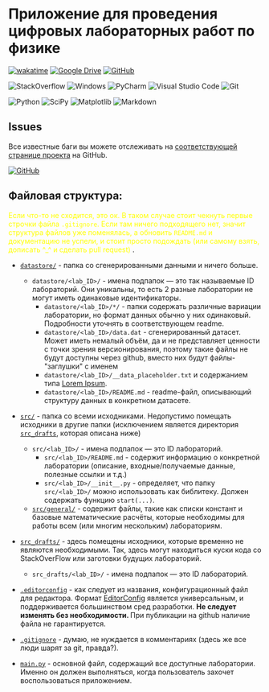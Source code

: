 # Приложение для проведения цифровых лабораторных работ по физике

[![wakatime](https://wakatime.com/badge/user/ede740b4-c066-46b1-94e3-8631a44edbbc/project/018b0187-680c-48ce-b3d4-16bcf0fbf84e.svg)](https://wakatime.com/badge/user/ede740b4-c066-46b1-94e3-8631a44edbbc/project/018b0187-680c-48ce-b3d4-16bcf0fbf84e)
[![Google Drive](https://img.shields.io/badge/Google%20Drive-4285F4?style=for-the-badge&logo=googledrive&logoColor=white)](https://drive.google.com/drive/folders/1-Oqx2IdPqcgg-u9oRI-xCeQbWxEPKi7N?usp=drive_link)
[![GitHub](https://img.shields.io/badge/github-%23121011.svg?style=for-the-badge&logo=github&logoColor=white)](https://github.com/wsadqert/sirius-leto)

![StackOverflow](https://img.shields.io/badge/-Stackoverflow-FE7A16?style=for-the-badge&logo=stack-overflow&logoColor=white)
![Windows](https://img.shields.io/badge/Windows-0078D6?style=for-the-badge&logo=windows&logoColor=white)
![PyCharm](https://img.shields.io/badge/pycharm-143?style=for-the-badge&logo=pycharm&logoColor=black&color=black&labelColor=green)
![Visual Studio Code](https://img.shields.io/badge/Visual%20Studio%20Code-0078d7.svg?style=for-the-badge&logo=visual-studio-code&logoColor=white)
![Git](https://img.shields.io/badge/git-%23F05033.svg?style=for-the-badge&logo=git&logoColor=white)

![Python](https://img.shields.io/badge/python-3670A0?style=for-the-badge&logo=python&logoColor=ffdd54)
![SciPy](https://img.shields.io/badge/SciPy-%230C55A5.svg?style=for-the-badge&logo=scipy&logoColor=%white)
![Matplotlib](https://img.shields.io/badge/Matplotlib-%23ffffff.svg?style=for-the-badge&logo=Matplotlib&logoColor=black)
![Markdown](https://img.shields.io/badge/markdown-%23000000.svg?style=for-the-badge&logo=markdown&logoColor=white)

## Issues

Все известные баги вы можете отслеживать на [соответствующей странице проекта](https://github.com/wsadqert/sirius-leto/issues) на GitHub.

[![GitHub](https://img.shields.io/badge/Issues-100000?style=for-the-badge&logo=GitHub&logoColor=white&labelColor=black&color=black)](https://github.com/wsadqert/sirius-leto/issues)

## Файловая структура:

<span style="color:yellow">Если что-то не сходится, это ок. В таком случае стоит чекнуть первые строчки файла `.gitignore`. Если там ничего подходящего нет, значит структура файлов уже поменялась, а обновить `README.md` и документацию не успели, и стоит просто подождать (или самому взять, дописать ^_^ и сделать pull request) </span>.

- [`datastore/`](datastore) - папка со сгенерированными данными и ничего больше.
  - `datastore/<lab_ID>/` - имена подпапок — это так называемые ID лабораторий. Они уникальны, то есть 2 разные лаборатории не могут иметь одинаковые идентификаторы.
    - `datastore/<lab_ID>/*/` - папки содержать различные вариации лаборатории, но формат данных обычно у них одинаковый. Подробности уточнять в соответствующем readme.
    - `datastore/<lab_ID>/data.dat` - сгенерированный датасет. Может иметь немалый объём, да и не представляет ценности с точки зрения версионирования, поэтому такие файлы не будут доступны через github, вместо них будут файлы-"заглушки" с именем 
    - `datastore/<lab_ID>/__data_placeholder.txt` и содержанием типа [Lorem Ipsum](https://www.lipsum.com/).
    - `datastore/<lab_ID>/README.md` - readme-файл, описывающий структуру данных в конкретном датасете.


- [`src/`](src) - папка со всеми исходниками. Недопустимо помещать исходники в другие папки (исключением является директория [`src_drafts`](src_drafts), которая описана ниже)
  - `src/<lab_ID>/` - имена подпапок — это ID лабораторий. 
    - `src/<lab_ID>/README.md` - содержит информацию о конкретной лаборатории (описание, входные/получаемые данные, полезные ссылки и т.д.)
    - `src/<lab_ID>/__init__.py` - определяет, что папку `src/<lab_ID>/` можно использовать как библитеку. Должен содержать функцию `start(...)`.
  - [`src/general/`](src/general) - содержит файлы, такие как списки констант и базовые математические расчёты, которые необходимы для работы всем (или многим нескольким) лабораториям.


- [`src_drafts/`](src_drafts) - здесь помещены исходники, которые временно не являются необходимыми. Так, здесь могут находиться куски кода со StackOverFlow или заготовки будущих лабораторий.
  - `src_drafts/<lab_ID>/` - имена подпапок — это ID лабораторий.


- [`.editorconfig`](.editorconfig) - как следует из названия, конфигурационный файл для редактора. Формат [EditorConfig](https://editorconfig.org/) является универсальным, и поддерживается большинством сред разработки. <b> Не следует изменять без необходимости. </b> При публикации на github наличие файла не гарантируется.
- [`.gitignore`](.gitignore) - думаю, не нуждается в комментариях (здесь же все люди шарят за git, правда?).
- [`main.py`](main.py) - основной файл, содержащий все доступные лаборатории. Именно он должен выполняться, когда пользователь захочет воспользоваться приложением.
